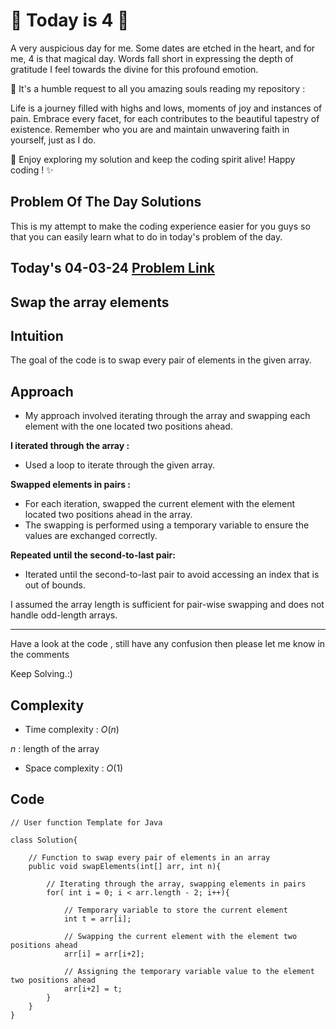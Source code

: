 # 🌟 Today is 4 🌟

A very auspicious day for me. Some dates are etched in the heart, and for me, 4 is that magical day. Words fall short in expressing the depth of gratitude I feel towards the divine for this profound emotion.

📖 It's a humble request to all you amazing souls reading my repository :

Life is a journey filled with highs and lows, moments of joy and instances of pain. Embrace every facet, for each contributes to the beautiful tapestry of existence. Remember who you are and maintain unwavering faith in yourself, just as I do.

🚀 Enjoy exploring my solution and keep the coding spirit alive! Happy coding ! ✨

## Problem Of The Day Solutions

This is my attempt to make the coding experience easier for you guys so that you can easily learn what to do in today's problem of the day.

## Today's 04-03-24 [Problem Link](https://www.geeksforgeeks.org/problems/need-some-change/1)
## Swap the array elements

## Intuition
The goal of the code is to swap every pair of elements in the given array. 

## Approach

- My approach involved iterating through the array and swapping each element with the one located two positions ahead.

**I iterated through the array :**
   - Used a loop to iterate through the given array.

**Swapped elements in pairs :**
   - For each iteration, swapped the current element with the element located two positions ahead in the array.
   - The swapping is performed using a temporary variable to ensure the values are exchanged correctly.

**Repeated until the second-to-last pair:**
   - Iterated until the second-to-last pair to avoid accessing an index that is out of bounds.

I assumed the array length is sufficient for pair-wise swapping and does not handle odd-length arrays.

---
Have a look at the code , still have any confusion then please let me know in the comments

Keep Solving.:)

## Complexity
- Time complexity : $O( n )$
<!-- Add your time complexity here, e.g. $$O())$$ -->
$n$ : length of the array
- Space complexity : $O( 1 )$
<!-- Add your space complexity here, e.g. $$O(n)$$ -->

## Code

```
// User function Template for Java

class Solution{
    
    // Function to swap every pair of elements in an array
    public void swapElements(int[] arr, int n){
        
        // Iterating through the array, swapping elements in pairs
        for( int i = 0; i < arr.length - 2; i++){
            
            // Temporary variable to store the current element
            int t = arr[i];
            
            // Swapping the current element with the element two positions ahead
            arr[i] = arr[i+2];
            
            // Assigning the temporary variable value to the element two positions ahead
            arr[i+2] = t;
        }
    }
}
```
